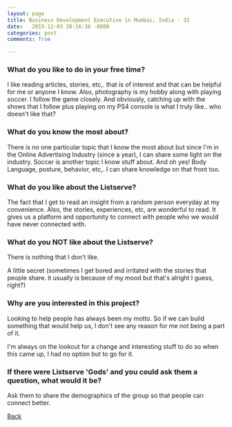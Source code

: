 ```yaml
---
layout: page
title: Business Development Executive in Mumbai, India - 32
date:   2015-12-03 20:16:36 -0800
categories: post
comments: True

---
```


### What do you like to do in your free time?
<p>I like reading articles, stories, etc,. that is of interest and that can be helpful for me or anyone I know.
Also, photography is my hobby along with playing soccer. I follow the game closely.
And obviously, catching up with the shows that I follow plus playing on my PS4 console is what I truly like.. who doesn't like that?</p>

### What do you know the most about?
<p>There is no one particular topic that I know the most about but since I'm in the Online Advertising Industry (since a year), I can share some light on the industry. 
Soccer is another topic I know stuff about.
And oh yes! Body Language, posture, behavior, etc,. I can share knowledge on that front too.
</p>

### What do you like about the Listserve?
<p>The fact that I get to read an insight from a random person everyday at my convenience. Also, the stories, experiences, etc, are wonderful to read.
It gives us a platform and opportunity to connect with people who we would have never connected with.</p>

### What do you NOT like about the Listserve?
<p>There is nothing that I don't like.

A little secret
(sometimes I get bored and irritated with the stories that people share. it usually is because of my mood but that's alright I guess, right?)</p>

### Why are you interested in this project?
<p>Looking to help people has always been my motto. So if we can build something that would help us, I don't see any reason for me not being a part of it.

I'm always on the lookout for a change and interesting stuff to do so when this came up, I had no option but to go for it.
</p>

### If there were Listserve 'Gods' and you could ask them a question, what would it be?
<p>Ask them to share the demographics of the group so that people can connect better.</p>

[Back][1]

[1]: /home/responders/all